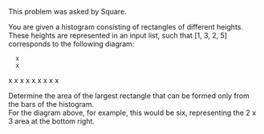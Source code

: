 This problem was asked by Square.

You are given a histogram consisting of rectangles of different heights.  
These heights are represented in an input list, such that [1, 3, 2, 5] corresponds to the following diagram:

      x
      x  
  x   x
  x x x
x x x x  
  

Determine the area of the largest rectangle that can be formed only from the bars of the histogram.  
For the diagram above, for example, this would be six, representing the 2 x 3 area at the bottom right.

